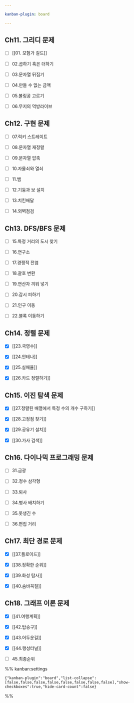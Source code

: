 ```yaml
---

kanban-plugin: board

---
```


## Ch11. 그리디 문제

- [ ] [[01. 모험가 길드]]
- [ ] 02.곱하기 혹은 더하기
- [ ] 03.문자열 뒤집기
- [ ] 04.만들 수 없는 금액
- [ ] 05.볼링공 고르기
- [ ] 06.무지의 먹방라이브


## Ch12. 구현 문제

- [ ] 07.럭키 스트레이트
- [ ] 08.문자열 재정렬
- [ ] 09.문자열 압축
- [ ] 10.자물쇠와 열쇠
- [ ] 11.뱀
- [ ] 12.기둥과 보 설치
- [ ] 13.치킨배달
- [ ] 14.외벽점검


## Ch13. DFS/BFS 문제

- [ ] 15.특정 거리의 도시 찾기
- [ ] 16.연구소
- [ ] 17.경쟁적 전염
- [ ] 18.괄호 변환
- [ ] 19.연산자 끼워 넣기
- [ ] 20.감시 피하기
- [ ] 21.인구 이동
- [ ] 22.블록 이동하기


## Ch14. 정렬 문제

- [x] [[23.국영수]]
- [x] [[24.안테나]]
- [x] [[25.실패율]]
- [x] [[26.카드 정렬하기]]


## Ch15. 이진 탐색 문제

- [x] [[27.정렬된 배열에서 특정 수의 개수 구하기]]
- [x] [[28.고정점 찾기]]
- [x] [[29.공유기 설치]]
- [x] [[30.가사 검색]]


## Ch16. 다이나믹 프로그래밍 문제

- [ ] 31.금광
- [ ] 32.정수 삼각형
- [ ] 33.퇴사
- [ ] 34.병사 배치하기
- [ ] 35.못생긴 수
- [ ] 36.편집 거리


## Ch17. 최단 경로 문제

- [x] [[37.플로이드]]
- [x] [[38.정확한 순위]]
- [x] [[39.화성 탐사]]
- [x] [[40.숨바꼭질]]


## Ch18. 그래프 이론 문제

- [x] [[41.여행계획]]
- [x] [[42.탑승구]]
- [x] [[43.어두운길]]
- [x] [[44.행성터널]]
- [ ] 45.최종순위




%% kanban:settings
```
{"kanban-plugin":"board","list-collapse":[false,false,false,false,false,false,false,false],"show-checkboxes":true,"hide-card-count":false}
```
%%